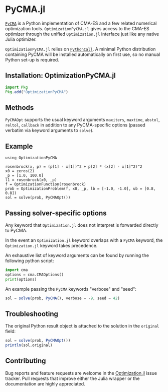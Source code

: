 # PyCMA.jl

[`PyCMA`](https://github.com/CMA-ES/pycma) is a Python implementation of CMA-ES and a few related numerical optimization tools. `OptimizationPyCMA.jl` gives access to the CMA-ES optimizer through the unified `Optimization.jl` interface just like any native Julia optimizer.

`OptimizationPyCMA.jl` relies on [`PythonCall`](https://github.com/cjdoris/PythonCall.jl). A minimal Python distribution containing PyCMA will be installed automatically on first use, so no manual Python set-up is required.

## Installation: OptimizationPyCMA.jl

```julia
import Pkg
Pkg.add("OptimizationPyCMA")
```

## Methods

`PyCMAOpt` supports the usual keyword arguments `maxiters`, `maxtime`, `abstol`, `reltol`, `callback` in addition to any PyCMA-specific options (passed verbatim via keyword arguments to `solve`).

## Example

```@example PyCMA
using OptimizationPyCMA

rosenbrock(x, p) = (p[1] - x[1])^2 + p[2] * (x[2] - x[1]^2)^2
x0 = zeros(2)
_p = [1.0, 100.0]
l1 = rosenbrock(x0, _p)
f = OptimizationFunction(rosenbrock)
prob = OptimizationProblem(f, x0, _p, lb = [-1.0, -1.0], ub = [0.8, 0.8])
sol = solve(prob, PyCMAOpt())
```

## Passing solver-specific options

Any keyword that `Optimization.jl` does not interpret is forwarded directly to PyCMA. 

In the event an `Optimization.jl` keyword overlaps with a `PyCMA` keyword, the `Optimization.jl` keyword takes precedence. 

An exhaustive list of keyword arguments can be found by running the following python script:

```python
import cma
options = cma.CMAOptions()
print(options)
```

An example passing the `PyCMA` keywords "verbose" and "seed":
```julia
sol = solve(prob, PyCMA(), verbose = -9, seed = 42)
```

## Troubleshooting

The original Python result object is attached to the solution in the `original` field:

```julia
sol = solve(prob, PyCMAOpt())
println(sol.original) 
```

## Contributing

Bug reports and feature requests are welcome in the [Optimization.jl](https://github.com/SciML/Optimization.jl) issue tracker.  Pull requests that improve either the Julia wrapper or the documentation are highly appreciated. 

